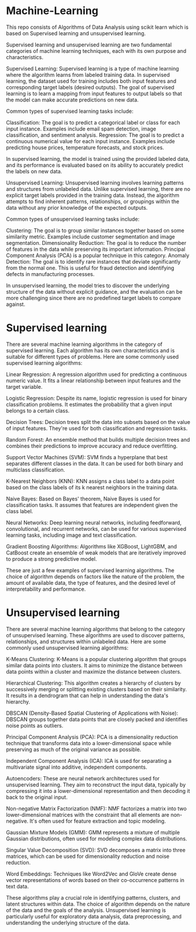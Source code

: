 # Machine-Learning
This repo consists of Algorithms of Data Analysis using scikit learn which is based on Supervised learning and unsupervised learning.

Supervised learning and unsupervised learning are two fundamental categories of machine learning techniques, each with its own purpose and characteristics.

Supervised Learning:
Supervised learning is a type of machine learning where the algorithm learns from labeled training data. In supervised learning, the dataset used for training includes both input features and corresponding target labels (desired outputs). The goal of supervised learning is to learn a mapping from input features to output labels so that the model can make accurate predictions on new data.

Common types of supervised learning tasks include:

Classification: The goal is to predict a categorical label or class for each input instance. Examples include email spam detection, image classification, and sentiment analysis.
Regression: The goal is to predict a continuous numerical value for each input instance. Examples include predicting house prices, temperature forecasts, and stock prices.

In supervised learning, the model is trained using the provided labeled data, and its performance is evaluated based on its ability to accurately predict the labels on new data.

Unsupervised Learning:
Unsupervised learning involves learning patterns and structures from unlabeled data. Unlike supervised learning, there are no explicit target labels provided in the training data. Instead, the algorithm attempts to find inherent patterns, relationships, or groupings within the data without any prior knowledge of the expected outputs.

Common types of unsupervised learning tasks include:

Clustering: The goal is to group similar instances together based on some similarity metric. Examples include customer segmentation and image segmentation.
Dimensionality Reduction: The goal is to reduce the number of features in the data while preserving its important information. Principal Component Analysis (PCA) is a popular technique in this category.
Anomaly Detection: The goal is to identify rare instances that deviate significantly from the normal one. This is useful for fraud detection and identifying defects in manufacturing processes.

In unsupervised learning, the model tries to discover the underlying structure of the data without explicit guidance, and the evaluation can be more challenging since there are no predefined target labels to compare against.

# Supervised learning

There are several machine learning algorithms in the category of supervised learning. Each algorithm has its own characteristics and is suitable for different types of problems. Here are some commonly used supervised learning algorithms:

Linear Regression: A regression algorithm used for predicting a continuous numeric value. It fits a linear relationship between input features and the target variable.

Logistic Regression: Despite its name, logistic regression is used for binary classification problems. It estimates the probability that a given input belongs to a certain class.

Decision Trees: Decision trees split the data into subsets based on the value of input features. They're used for both classification and regression tasks.

Random Forest: An ensemble method that builds multiple decision trees and combines their predictions to improve accuracy and reduce overfitting.

Support Vector Machines (SVM): SVM finds a hyperplane that best separates different classes in the data. It can be used for both binary and multiclass classification.

K-Nearest Neighbors (KNN): KNN assigns a class label to a data point based on the class labels of its k nearest neighbors in the training data.

Naive Bayes: Based on Bayes' theorem, Naive Bayes is used for classification tasks. It assumes that features are independent given the class label.

Neural Networks: Deep learning neural networks, including feedforward, convolutional, and recurrent networks, can be used for various supervised learning tasks, including image and text classification.

Gradient Boosting Algorithms: Algorithms like XGBoost, LightGBM, and CatBoost create an ensemble of weak models that are iteratively improved to produce a strong predictive model.

These are just a few examples of supervised learning algorithms. The choice of algorithm depends on factors like the nature of the problem, the amount of available data, the type of features, and the desired level of interpretability and performance. 

# Unsupervised learning

There are several machine learning algorithms that belong to the category of unsupervised learning. These algorithms are used to discover patterns, relationships, and structures within unlabeled data. Here are some commonly used unsupervised learning algorithms:

K-Means Clustering: K-Means is a popular clustering algorithm that groups similar data points into clusters. It aims to minimize the distance between data points within a cluster and maximize the distance between clusters.

Hierarchical Clustering: This algorithm creates a hierarchy of clusters by successively merging or splitting existing clusters based on their similarity. It results in a dendrogram that can help in understanding the data's hierarchy.

DBSCAN (Density-Based Spatial Clustering of Applications with Noise): DBSCAN groups together data points that are closely packed and identifies noise points as outliers.

Principal Component Analysis (PCA): PCA is a dimensionality reduction technique that transforms data into a lower-dimensional space while preserving as much of the original variance as possible.

Independent Component Analysis (ICA): ICA is used for separating a multivariate signal into additive, independent components.

Autoencoders: These are neural network architectures used for unsupervised learning. They aim to reconstruct the input data, typically by compressing it into a lower-dimensional representation and then decoding it back to the original input.

Non-negative Matrix Factorization (NMF): NMF factorizes a matrix into two lower-dimensional matrices with the constraint that all elements are non-negative. It's often used for feature extraction and topic modeling.

Gaussian Mixture Models (GMM): GMM represents a mixture of multiple Gaussian distributions, often used for modeling complex data distributions.

Singular Value Decomposition (SVD): SVD decomposes a matrix into three matrices, which can be used for dimensionality reduction and noise reduction.

Word Embeddings: Techniques like Word2Vec and GloVe create dense vector representations of words based on their co-occurrence patterns in text data.

These algorithms play a crucial role in identifying patterns, clusters, and latent structures within data. The choice of algorithm depends on the nature of the data and the goals of the analysis. Unsupervised learning is particularly useful for exploratory data analysis, data preprocessing, and understanding the underlying structure of the data.
